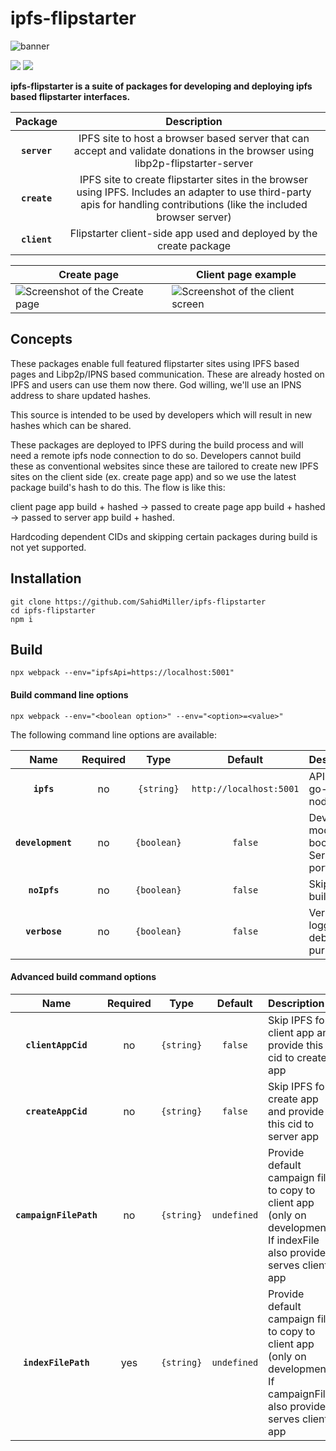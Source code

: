 # ipfs-flipstarter

![banner](https://gateway.ipfs.io/ipfs/QmPmRx1bQC1tku8q1PBwGa1P2e8bRSomGQE5tD3AboyHkp)


[![](https://ipfs.io/ipns/k51qzi5uqu5dgdocf63983yb9eigz3nqsu892vph2dq9hsxm5bhj8c45o5ggdb/build.svg)](https://github.com/SahidMiller/ipfs-flipstarter/actions)
[![](https://ipfs.io/ipns/k51qzi5uqu5dgdocf63983yb9eigz3nqsu892vph2dq9hsxm5bhj8c45o5ggdb/coverage.svg)](https://github.com/SahidMiller/ipfs-flipstarter/actions)

**ipfs-flipstarter is a suite of packages for developing and deploying ipfs based flipstarter interfaces.**

|Package|Description|
|:--:|:----------:|
|**`server`**| IPFS site to host a browser based server that can accept and validate donations in the browser using libp2p-flipstarter-server |
|**`create`**| IPFS site to create flipstarter sites in the browser using IPFS. Includes an adapter to use third-party apis for handling contributions (like the included browser server) |
|**`client`**| Flipstarter client-side app used and deployed by the create package |

| Create page | Client page example |
|-------|---------|
| ![Screenshot of the Create page](https://gateway.ipfs.io/ipfs/QmRNKsFqX6YtKopfY7JGNTpovZyS7dKjaDhgaALXpfyB6Z) | ![Screenshot of the client screen](https://gateway.ipfs.io/ipfs/QmPGTpMzeu9UVx8ftRvukStdgu9DtA5iUGND4MvoWojkQt) |

## Concepts

These packages enable full featured flipstarter sites using IPFS based pages and Libp2p/IPNS based communication. These are already hosted on IPFS and users can use them now there. God willing, we'll use an IPNS address to share updated hashes. 

This source is intended to be used by developers which will result in new hashes which can be shared.

These packages are deployed to IPFS during the build process and will need a remote ipfs node connection to do so. Developers cannot build these as conventional websites since these are tailored to create new IPFS sites on the client side (ex. create page app) and so we use the latest package build's hash to do this. The flow is like this:

client page app build + hashed -> passed to create page app build + hashed -> passed to server app build + hashed.

Hardcoding dependent CIDs and skipping certain packages during build is not yet supported.

## Installation

```
git clone https://github.com/SahidMiller/ipfs-flipstarter
cd ipfs-flipstarter 
npm i
```

## Build

```
npx webpack --env="ipfsApi=https://localhost:5001"
```

#### Build command line options

`npx webpack --env="<boolean option>" --env="<option>=<value>"`

The following command line options are available:

|Name|Required|Type|Default|Description|
|:--:|:-----:|:--:|:-----:|:----------|
|**`ipfs`**|no|`{string}`|`http://localhost:5001`| API URL for go-ipfs node. |
|**`development`**|no|`{boolean}`|`false`| Development mode boolean flag. Serves on port 55554 |
|**`noIpfs`**|no|`{boolean}`|`false`| Skip IPFS build |
|**`verbose`**|no|`{boolean}`|`false`| Verbose logging for debugging purposes |

#### Advanced build command options

|Name|Required|Type|Default|Description|
|:--:|:-----:|:--:|:-----:|:----------|
|**`clientAppCid`**|no|`{string}`|`false`| Skip IPFS for client app and provide this cid to create app |
|**`createAppCid`**|no|`{string}`|`false`| Skip IPFS for create app and provide this cid to server app |
|**`campaignFilePath`**|no|`{string}`|`undefined`| Provide default campaign file to copy to client app (only on development). If indexFile also provided, serves client app |
|**`indexFilePath`**|yes|`{string}`|`undefined`| Provide default campaign file to copy to client app (only on development). If campaignFile also provided, serves client app  |
